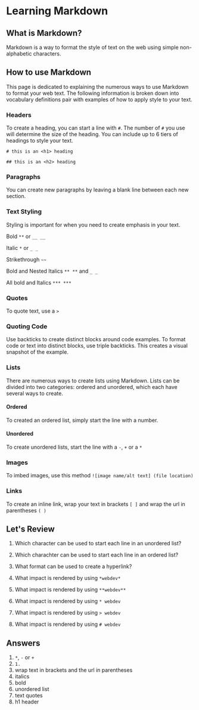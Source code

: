 # Learning Markdown

## What is Markdown?

Markdown is a way to format the style of text on the web using simple non-alphabetic characters.

## How to use Markdown

This page is dedicated to explaining the numerous ways to use Markdown to format your web text. The following information is broken down into vocabulary definitions pair with examples of how to apply style to your text. 

### Headers

To create a heading, you can start a line with `#`. The number of `#` you use will determine the size of the heading. You can include up to 6 tiers of headings to style your text. 

`# this is an <h1> heading`

`## this is an <h2> heading`

### Paragraphs

You can create new paragraphs by leaving a blank line between each new section. 

### Text Styling

Styling is important for when you need to create emphasis in your text. 

Bold `**` or `__ __`

Italic `*` or `_ _`

Strikethrough `~~`

Bold and Nested Italics `** **` and `_ _`

All bold and Italics `*** ***`

### Quotes

To quote text, use a `>`

### Quoting Code

Use backticks to create distinct blocks around code examples. To format code or text into distinct blocks, use triple backticks. This creates a visual snapshot of the example. 

### Lists

There are numerous ways to create lists using Markdown. Lists can be divided into two categories: ordered and unordered, which each have several ways to create. 

#### Ordered

To created an ordered list, simply start the line with a number. 

#### Unordered

To create unordered lists, start the line with a `-`, `+` or a `*`

### Images

To imbed images, use this method `![image name/alt text] (file location)`

### Links

To create an inline link, wrap your text in brackets `[ ]` and wrap the url in parentheses `( )`


## Let's Review

1. Which character can be used to start each line in an unordered list?

2. Which charachter can be used to start each line in an ordered list?

3. What format can be used to create a hyperlink?

4. What impact is rendered by using `*webdev*`

5. What impact is rendered by using `**webdev**`

6. What impact is rendered by using `* webdev`

7. What impact is rendered by using `> webdev`

8. What impact is rendered by using `# webdev`


## Answers

1. `*`, `-` or `+`
2. `1.`
3. wrap text in brackets and the url in parentheses
4. italics
5. bold
6. unordered list
7. text quotes
8. h1 header

